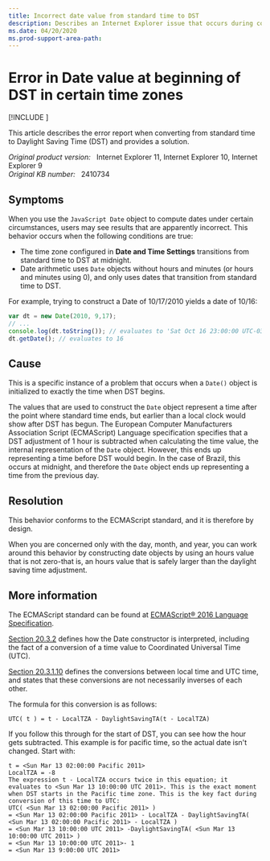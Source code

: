 ```yaml
---
title: Incorrect date value from standard time to DST
description: Describes an Internet Explorer issue that occurs during construction of a JavaScript Date object for dates when Daylight Saving Time (DST) begins or ends.
ms.date: 04/20/2020
ms.prod-support-area-path: 
---
```

# Error in Date value at beginning of DST in certain time zones

[!INCLUDE [](../includes/browsers-important.md)]

This article describes the error report when converting from standard time to Daylight Saving Time (DST) and provides a solution.

_Original product version:_ &nbsp; Internet Explorer 11, Internet Explorer 10, Internet Explorer 9  
_Original KB number:_ &nbsp; 2410734

## Symptoms

When you use the `JavaScript Date` object to compute dates under certain circumstances, users may see results that are apparently incorrect. This behavior occurs when the following conditions are true:

- The time zone configured in **Date and Time Settings** transitions from standard time to DST at midnight.
- Date arithmetic uses `Date` objects without hours and minutes (or hours and minutes using 0), and only uses dates that transition from standard time to DST.

For example, trying to construct a Date of 10/17/2010 yields a date of 10/16:

```js
var dt = new Date(2010, 9,17);
// ...
console.log(dt.toString()); // evaluates to 'Sat Oct 16 23:00:00 UTC-0300 2010'
dt.getDate(); // evaluates to 16
```

## Cause

This is a specific instance of a problem that occurs when a `Date()` object is initialized to exactly the time when DST begins.

The values that are used to construct the `Date` object represent a time after the point where standard time ends, but earlier than a local clock would show after DST has begun. The European Computer Manufacturers Association Script (ECMAScript) Language specification specifies that a DST adjustment of 1 hour is subtracted when calculating the time value, the internal representation of the `Date` object. However, this ends up representing a time before DST would begin. In the case of Brazil, this occurs at midnight, and therefore the `Date` object ends up representing a time from the previous day.

## Resolution

This behavior conforms to the ECMAScript standard, and it is therefore by design.

When you are concerned only with the day, month, and year, you can work around this behavior by constructing date objects by using an hours value that is not zero-that is, an hours value that is safely larger than the daylight saving time adjustment.

## More information

The ECMAScript standard can be found at [ECMAScript&reg; 2016 Language Specification](https://www.ecma-international.org/ecma-262/7.0/index.html).

[Section 20.3.2](https://www.ecma-international.org/ecma-262/7.0/index.html#sec-date-constructor) defines how the Date constructor is interpreted, including the fact of a conversion of a time value to Coordinated Universal Time (UTC).

[Section 20.3.1.10](https://www.ecma-international.org/ecma-262/7.0/index.html#sec-utc-t) defines the conversions between local time and UTC time, and states that these conversions are not necessarily inverses of each other.

The formula for this conversion is as follows:

```console
UTC( t ) = t - LocalTZA - DaylightSavingTA(t - LocalTZA)
```

If you follow this through for the start of DST, you can see how the hour gets subtracted. This example is for pacific time, so the actual date isn't changed. Start with:

```console
t = <Sun Mar 13 02:00:00 Pacific 2011>
LocalTZA = -8
The expression t - LocalTZA occurs twice in this equation; it evaluates to <Sun Mar 13 10:00:00 UTC 2011>. This is the exact moment when DST starts in the Pacific time zone. This is the key fact during conversion of this time to UTC:
UTC( <Sun Mar 13 02:00:00 Pacific 2011> )
= <Sun Mar 13 02:00:00 Pacific 2011> - LocalTZA - DaylightSavingTA( <Sun Mar 13 02:00:00 Pacific 2011> - LocalTZA )
= <Sun Mar 13 10:00:00 UTC 2011> -DaylightSavingTA( <Sun Mar 13 10:00:00 UTC 2011> )
= <Sun Mar 13 10:00:00 UTC 2011>- 1
= <Sun Mar 13 9:00:00 UTC 2011>
```
